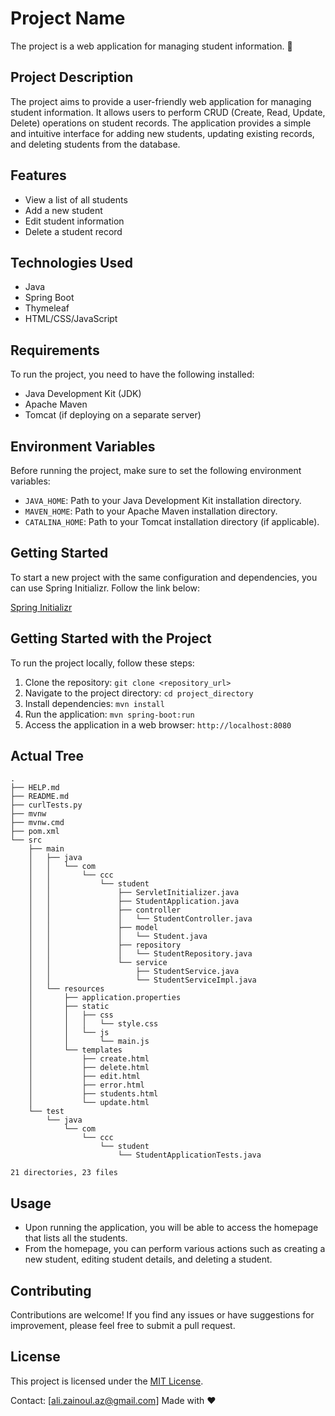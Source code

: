 # Project Name

The project is a web application for managing student information. 🚀

## Project Description

The project aims to provide a user-friendly web application for managing student information. It allows users to perform CRUD (Create, Read, Update, Delete) operations on student records. The application provides a simple and intuitive interface for adding new students, updating existing records, and deleting students from the database.

## Features

- View a list of all students
- Add a new student
- Edit student information
- Delete a student record

## Technologies Used

- Java
- Spring Boot
- Thymeleaf
- HTML/CSS/JavaScript

## Requirements

To run the project, you need to have the following installed:

- Java Development Kit (JDK)
- Apache Maven
- Tomcat (if deploying on a separate server)

## Environment Variables

Before running the project, make sure to set the following environment variables:

- `JAVA_HOME`: Path to your Java Development Kit installation directory.
- `MAVEN_HOME`: Path to your Apache Maven installation directory.
- `CATALINA_HOME`: Path to your Tomcat installation directory (if applicable).

## Getting Started

To start a new project with the same configuration and dependencies, you can use Spring Initializr. Follow the link below:

[Spring Initializr](https://start.spring.io/#!type=maven-project&language=java&platformVersion=2.7.13&packaging=war&jvmVersion=11&groupId=com.ccc&artifactId=student&name=student&description=Student%20Management%20Application&packageName=com.ccc.student&dependencies=web,data-jpa,thymeleaf,devtools)

## Getting Started with the Project

To run the project locally, follow these steps:

1. Clone the repository: `git clone <repository_url>`
2. Navigate to the project directory: `cd project_directory`
3. Install dependencies: `mvn install`
4. Run the application: `mvn spring-boot:run`
5. Access the application in a web browser: `http://localhost:8080`

## Actual Tree

```
.
├── HELP.md
├── README.md
├── curlTests.py
├── mvnw
├── mvnw.cmd
├── pom.xml
└── src
    ├── main
    │   ├── java
    │   │   └── com
    │   │       └── ccc
    │   │           └── student
    │   │               ├── ServletInitializer.java
    │   │               ├── StudentApplication.java
    │   │               ├── controller
    │   │               │   └── StudentController.java
    │   │               ├── model
    │   │               │   └── Student.java
    │   │               ├── repository
    │   │               │   └── StudentRepository.java
    │   │               └── service
    │   │                   ├── StudentService.java
    │   │                   └── StudentServiceImpl.java
    │   └── resources
    │       ├── application.properties
    │       ├── static
    │       │   ├── css
    │       │   │   └── style.css
    │       │   └── js
    │       │       └── main.js
    │       └── templates
    │           ├── create.html
    │           ├── delete.html
    │           ├── edit.html
    │           ├── error.html
    │           ├── students.html
    │           └── update.html
    └── test
        └── java
            └── com
                └── ccc
                    └── student
                        └── StudentApplicationTests.java

21 directories, 23 files
```



## Usage

- Upon running the application, you will be able to access the homepage that lists all the students.
- From the homepage, you can perform various actions such as creating a new student, editing student details, and deleting a student.

## Contributing

Contributions are welcome! If you find any issues or have suggestions for improvement, please feel free to submit a pull request.

## License

This project is licensed under the [MIT License](LICENSE).


Contact: [ali.zainoul.az@gmail.com]
Made with ❤️
